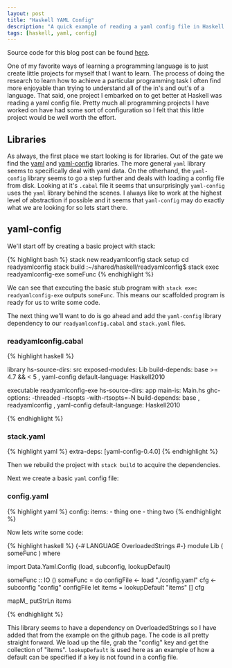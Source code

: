```yaml
---
layout: post
title: "Haskell YAML Config"
description: "A quick example of reading a yaml config file in Haskell."
tags: [haskell, yaml, config]
---
```


Source code for this blog post can be found
[here](https://github.com/blischalk/haskell-yaml-config).

One of my favorite ways of learning a programming language is to just
create little projects for myself that I want to learn. The process of
doing the research to learn how to achieve a particular programming
task I often find more enjoyable than trying to understand all of the
in's and out's of a language. That said, one project I embarked on to
get better at Haskell was reading a yaml config file. Pretty much all
programming projects I have worked on have had some sort of
configuration so I felt that this little project would be well worth
the effort.


## Libraries

As always, the first place we start looking is for libraries. Out of
the gate we find the [yaml](https://hackage.haskell.org/package/yaml)
and [yaml-config](https://hackage.haskell.org/package/yaml-config)
libraries. The more general `yaml` library seems to specifically deal
with yaml data. On the otherhand, the `yaml-config` library seems to
go a step further and deals with loading a config file from
disk. Looking at it's `.cabal` file it seems that unsurprisingly
`yaml-config` uses the `yaml` library behind the scenes. I always like
to work at the highest level of abstraction if possible and it seems
that `yaml-config` may do exactly what we are looking for so lets
start there.

## yaml-config

We'll start off by creating a basic project with stack:

{% highlight bash %}
stack new readyamlconfig
stack setup
cd readyamlconfig
stack build
:~/shared/haskell/readyamlconfig$ stack exec readyamlconfig-exe
someFunc
{% endhighlight %}

We can see that executing the basic stub program with `stack exec
readyamlconfig-exe` outputs `someFunc`. This means our scaffolded
program is ready for us to write some code.

The next thing we'll want to do is go ahead and add the `yaml-config`
library dependency to our `readyamlconfig.cabal` and `stack.yaml`
files.

### readyamlconfig.cabal

{% highlight haskell %}

library
  hs-source-dirs:      src
  exposed-modules:     Lib
  build-depends:       base >= 4.7 && < 5
                     , yaml-config
  default-language:    Haskell2010

executable readyamlconfig-exe
  hs-source-dirs:      app
  main-is:             Main.hs
  ghc-options:         -threaded -rtsopts -with-rtsopts=-N
  build-depends:       base
                     , readyamlconfig
                     , yaml-config
  default-language:    Haskell2010

{% endhighlight %}

### stack.yaml

{% highlight yaml %}
extra-deps: [yaml-config-0.4.0]
{% endhighlight %}

Then we rebuild the project with `stack build` to acquire the dependencies.

Next we create a basic `yaml` config file:

### config.yaml

{% highlight yaml %}
config:
  items:
    - thing one
    - thing two
{% endhighlight %}

Now lets write some code:

{% highlight haskell %}
{-# LANGUAGE OverloadedStrings #-}
module Lib
    ( someFunc
    ) where

import Data.Yaml.Config (load, subconfig, lookupDefault)

someFunc :: IO ()
someFunc = do
  configFile <- load "./config.yaml"
  cfg <- subconfig "config" configFile
  let items = lookupDefault "items" [] cfg

  mapM_ putStrLn items

{% endhighlight %}

This library seems to have a dependency on OverloadedStrings so I have
added that from the example on the github page. The code is all pretty
straight forward. We load up the file, grab the "config" key and get
the collection of "items". `lookupDefault` is used here as an example
of how a default can be specified if a key is not found in a config
file.
